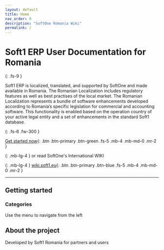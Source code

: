 ```yaml
---
layout: default
title: Home
nav_order: 0
description: "SoftOne Romania Wiki"
permalink: /
---
```


# Soft1 ERP User Documentation for Romania
{: .fs-9 }


Soft1 ERP is localized, translated, and supported by SoftOne and made available in Romania. 
The Romanian Localization includes regulatory features as well as best practises of the local market.
The Romanian Localization represents a bundle of software enhancements developed according to Romania’s specific legislation for commercial and accounting software.
This functionality is enabled based on the operation country of your active legal entity and a set of enhancements in the standard Soft1 database.

{: .fs-6 .fw-300 }

[Get started now](#getting-started){: .btn .btn-primary .btn-green  .fs-5 .mb-4 .mb-md-0 .mr-2 } <br/>
<!--- The tag below  will have a margin bottom of 1rem/16px at large screens. --->
{: .mb-lg-4 }
or read SoftOne's International WIKI <br/>
<!--- The tag below  will have a margin bottom of 1rem/16px at large screens. --->
{: .mb-lg-4 }
 [wiki.soft1.eu](http://wiki.soft1.eu){: .btn .btn-primary  .btn-blue  .fs-5 .mb-4 .mb-md-0 .mr-2 }


---

## Getting started

### Categories

Use the menu to navigate from the left



## About the project

Developed by Soft1 Romania for partners and users





